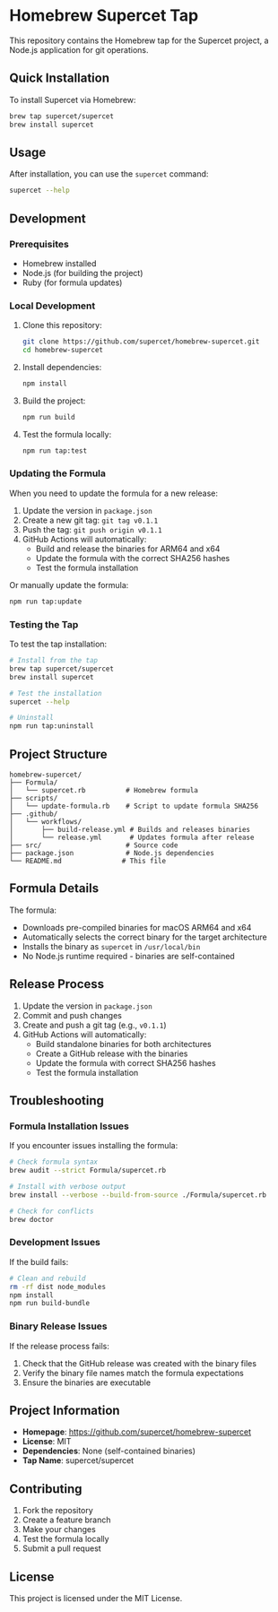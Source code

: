 # Homebrew Supercet Tap

This repository contains the Homebrew tap for the Supercet project, a Node.js application for git operations.

## Quick Installation

To install Supercet via Homebrew:

```bash
brew tap supercet/supercet
brew install supercet
```

## Usage

After installation, you can use the `supercet` command:

```bash
supercet --help
```

## Development

### Prerequisites

- Homebrew installed
- Node.js (for building the project)
- Ruby (for formula updates)

### Local Development

1. Clone this repository:

   ```bash
   git clone https://github.com/supercet/homebrew-supercet.git
   cd homebrew-supercet
   ```

2. Install dependencies:

   ```bash
   npm install
   ```

3. Build the project:

   ```bash
   npm run build
   ```

4. Test the formula locally:

   ```bash
   npm run tap:test
   ```

### Updating the Formula

When you need to update the formula for a new release:

1. Update the version in `package.json`
2. Create a new git tag: `git tag v0.1.1`
3. Push the tag: `git push origin v0.1.1`
4. GitHub Actions will automatically:
   - Build and release the binaries for ARM64 and x64
   - Update the formula with the correct SHA256 hashes
   - Test the formula installation

Or manually update the formula:

```bash
npm run tap:update
```

### Testing the Tap

To test the tap installation:

```bash
# Install from the tap
brew tap supercet/supercet
brew install supercet

# Test the installation
supercet --help

# Uninstall
npm run tap:uninstall
```

## Project Structure

```
homebrew-supercet/
├── Formula/
│   └── supercet.rb          # Homebrew formula
├── scripts/
│   └── update-formula.rb    # Script to update formula SHA256
├── .github/
│   └── workflows/
│       ├── build-release.yml # Builds and releases binaries
│       └── release.yml       # Updates formula after release
├── src/                     # Source code
├── package.json             # Node.js dependencies
└── README.md               # This file
```

## Formula Details

The formula:

- Downloads pre-compiled binaries for macOS ARM64 and x64
- Automatically selects the correct binary for the target architecture
- Installs the binary as `supercet` in `/usr/local/bin`
- No Node.js runtime required - binaries are self-contained

## Release Process

1. Update the version in `package.json`
2. Commit and push changes
3. Create and push a git tag (e.g., `v0.1.1`)
4. GitHub Actions will automatically:
   - Build standalone binaries for both architectures
   - Create a GitHub release with the binaries
   - Update the formula with correct SHA256 hashes
   - Test the formula installation

## Troubleshooting

### Formula Installation Issues

If you encounter issues installing the formula:

```bash
# Check formula syntax
brew audit --strict Formula/supercet.rb

# Install with verbose output
brew install --verbose --build-from-source ./Formula/supercet.rb

# Check for conflicts
brew doctor
```

### Development Issues

If the build fails:

```bash
# Clean and rebuild
rm -rf dist node_modules
npm install
npm run build-bundle
```

### Binary Release Issues

If the release process fails:

1. Check that the GitHub release was created with the binary files
2. Verify the binary file names match the formula expectations
3. Ensure the binaries are executable

## Project Information

- **Homepage**: https://github.com/supercet/homebrew-supercet
- **License**: MIT
- **Dependencies**: None (self-contained binaries)
- **Tap Name**: supercet/supercet

## Contributing

1. Fork the repository
2. Create a feature branch
3. Make your changes
4. Test the formula locally
5. Submit a pull request

## License

This project is licensed under the MIT License.
